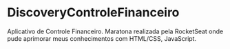 # DiscoveryControleFinanceiro
Aplicativo de Controle Financeiro.
Maratona realizada pela RocketSeat onde pude aprimorar meus conhecimentos com HTML/CSS, JavaScript.
